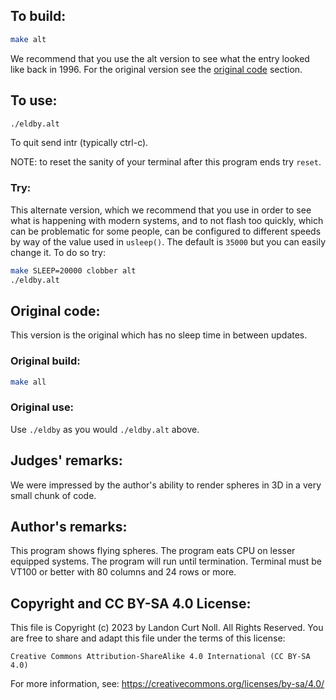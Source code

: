 ## To build:

```sh
make alt
```

We recommend that you use the alt version to see what the entry looked like back
in 1996. For the original version see the [original code](#original-code)
section.


## To use:

```sh
./eldby.alt
```

To quit send intr (typically ctrl-c).

NOTE: to reset the sanity of your terminal after this program ends try `reset`.


### Try:

This alternate version, which we recommend that you use in order to see what is
happening with modern systems, and to not flash too quickly, which can be
problematic for some people, can be configured to different speeds by way of the
value used in `usleep()`. The default is `35000` but you can easily change
it. To do so try:

```sh
make SLEEP=20000 clobber alt
./eldby.alt
```


## Original code:

This version is the original which has no sleep time in between updates.


### Original build:


```sh
make all
```


### Original use:

Use `./eldby` as you would `./eldby.alt` above.


## Judges' remarks:

We were impressed by the author's ability to render spheres in 3D
in a very small chunk of code.


## Author's remarks:

This program shows flying spheres. The program eats CPU on lesser
equipped systems. The program will run until termination. Terminal
must be VT100 or better with 80 columns and 24 rows or more.


## Copyright and CC BY-SA 4.0 License:

This file is Copyright (c) 2023 by Landon Curt Noll.  All Rights Reserved.
You are free to share and adapt this file under the terms of this license:

    Creative Commons Attribution-ShareAlike 4.0 International (CC BY-SA 4.0)

For more information, see: https://creativecommons.org/licenses/by-sa/4.0/
